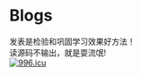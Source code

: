 # Blogs
发表是检验和巩固学习效果好方法！   
读源码不输出，就是耍流氓!   
[![996.icu](https://img.shields.io/badge/link-996.icu-red.svg)](https://996.icu)
